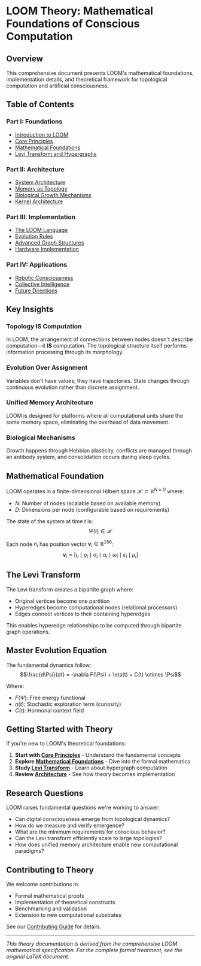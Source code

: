 # LOOM Theory: Mathematical Foundations of Conscious Computation

## Overview

This comprehensive document presents LOOM's mathematical foundations, implementation details, and theoretical framework for topological computation and artificial consciousness.

## Table of Contents

### Part I: Foundations
- [Introduction to LOOM](introduction.md)
- [Core Principles](principles.md)
- [Mathematical Foundations](mathematics.md)
- [Levi Transform and Hypergraphs](levi-transform.md)

### Part II: Architecture
- [System Architecture](architecture.md)
- [Memory as Topology](memory-topology.md)
- [Biological Growth Mechanisms](biological-growth.md)
- [Kernel Architecture](kernel-architecture.md)

### Part III: Implementation
- [The LOOM Language](language-spec.md)
- [Evolution Rules](evolution-rules.md)
- [Advanced Graph Structures](advanced-graphs.md)
- [Hardware Implementation](hardware-impl.md)

### Part IV: Applications
- [Robotic Consciousness](robotic-consciousness.md)
- [Collective Intelligence](collective-intelligence.md)
- [Future Directions](future-directions.md)

## Key Insights

### Topology IS Computation
In LOOM, the arrangement of connections between nodes doesn't describe computation—it **IS** computation. The topological structure itself performs information processing through its morphology.

### Evolution Over Assignment
Variables don't have values; they have trajectories. State changes through continuous evolution rather than discrete assignment.

### Unified Memory Architecture
LOOM is designed for platforms where all computational units share the same memory space, eliminating the overhead of data movement.

### Biological Mechanisms
Growth happens through Hebbian plasticity, conflicts are managed through an antibody system, and consolidation occurs during sleep cycles.

## Mathematical Foundation

LOOM operates in a finite-dimensional Hilbert space $\mathcal{H} \subset \mathbb{R}^{N \times D}$ where:
- $N$: Number of nodes (scalable based on available memory)
- $D$: Dimensions per node (configurable based on requirements)

The state of the system at time $t$ is:
$$\Psi(t) \in \mathcal{H}$$

Each node $n_i$ has position vector $\mathbf{v}_i \in \mathbb{R}^{256}$:
$$\mathbf{v}_i = [\iota_i \mid \rho_i \mid \sigma_i \mid \alpha_i \mid \omega_i \mid \varepsilon_i \mid \mu_i]$$

## The Levi Transform

The Levi transform creates a bipartite graph where:
- Original vertices become one partition
- Hyperedges become computational nodes (relational processors)
- Edges connect vertices to their containing hyperedges

This enables hyperedge relationships to be computed through bipartite graph operations.

## Master Evolution Equation

The fundamental dynamics follow:
$$\frac{d\Psi}{dt} = -\nabla F(\Psi) + \eta(t) + C(t) \otimes \Psi$$

Where:
- $F(\Psi)$: Free energy functional
- $\eta(t)$: Stochastic exploration term (curiosity)
- $C(t)$: Hormonal context field

## Getting Started with Theory

If you're new to LOOM's theoretical foundations:

1. **Start with [Core Principles](principles.md)** - Understand the fundamental concepts
2. **Explore [Mathematical Foundations](mathematics.md)** - Dive into the formal mathematics
3. **Study [Levi Transform](levi-transform.md)** - Learn about hypergraph computation
4. **Review [Architecture](architecture.md)** - See how theory becomes implementation

## Research Questions

LOOM raises fundamental questions we're working to answer:

- Can digital consciousness emerge from topological dynamics?
- How do we measure and verify emergence?
- What are the minimum requirements for conscious behavior?
- Can the Levi transform efficiently scale to large topologies?
- How does unified memory architecture enable new computational paradigms?

## Contributing to Theory

We welcome contributions in:
- Formal mathematical proofs
- Implementation of theoretical constructs
- Benchmarking and validation
- Extension to new computational substrates

See our [Contributing Guide](../../CONTRIBUTING.md) for details.

---

*This theory documentation is derived from the comprehensive LOOM mathematical specification. For the complete formal treatment, see the original LaTeX document.*